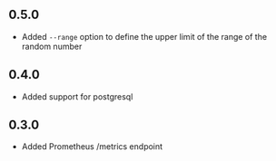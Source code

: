 ## 0.5.0
* Added `--range` option to define the upper limit of the range of the random number

## 0.4.0
* Added support for postgresql

## 0.3.0
* Added Prometheus /metrics endpoint
